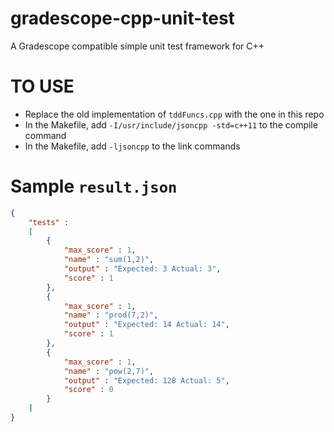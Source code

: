 # gradescope-cpp-unit-test

A Gradescope compatible simple unit test framework for C++


# TO USE

* Replace the old implementation of `tddFuncs.cpp` with the one in this repo
* In the Makefile, add `-I/usr/include/jsoncpp -std=c++11` to the compile command
* In the Makefile, add `-ljsoncpp` to the link commands

# Sample `result.json`

```json
{
	"tests" : 
	[
		{
			"max_score" : 1,
			"name" : "sum(1,2)",
			"output" : "Expected: 3 Actual: 3",
			"score" : 1
		},
		{
			"max_score" : 1,
			"name" : "prod(7,2)",
			"output" : "Expected: 14 Actual: 14",
			"score" : 1
		},
		{
			"max_score" : 1,
			"name" : "pow(2,7)",
			"output" : "Expected: 128 Actual: 5",
			"score" : 0
		}
	]
}



```